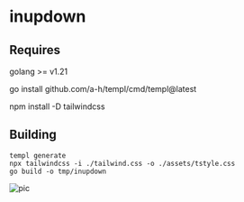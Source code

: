 
# inupdown

## Requires

golang >= v1.21

go install github.com/a-h/templ/cmd/templ@latest

npm install -D tailwindcss

## Building


```
templ generate
npx tailwindcss -i ./tailwind.css -o ./assets/tstyle.css
go build -o tmp/inupdown
```

![pic](https://github.com/JohnRigoni/inupdown/assets/38547951/3852a66b-042d-4379-b1bd-a8bfde0843ed)
